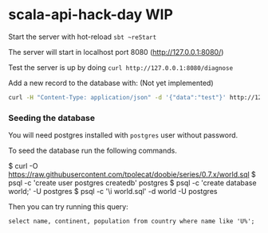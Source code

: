 # scala-api-hack-day **WIP**

Start the server with hot-reload
`sbt ~reStart`

The server will start in localhost port 8080 (http://127.0.0.1:8080/)

Test the server is up by doing
`curl http://127.0.0.1:8080/diagnose`

Add a new record to the database with: (Not yet implemented)

```bash
curl -H "Content-Type: application/json" -d '{"data":"test"}' http://127.0.0.1:8080/record
```

### Seeding the database
You will need postgres installed with `postgres` user without password. 

To seed the database run the following commands. 

$ curl -O https://raw.githubusercontent.com/tpolecat/doobie/series/0.7.x/world.sql
$ psql -c 'create user postgres createdb' postgres
$ psql -c 'create database world;' -U postgres
$ psql -c '\i world.sql' -d world -U postgres


Then you can try running this query:

`select name, continent, population from country where name like 'U%';`